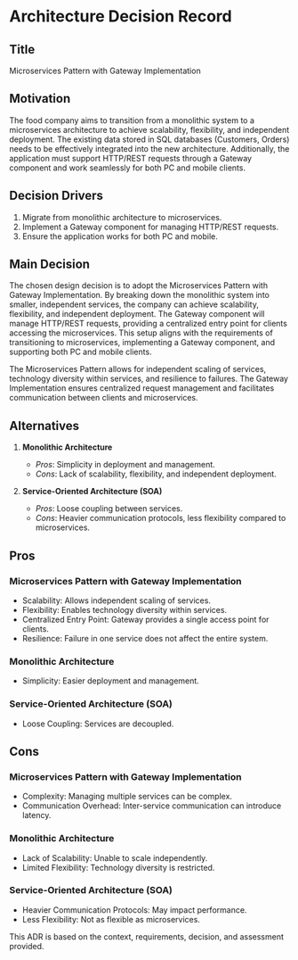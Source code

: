 # Architecture Decision Record

## Title
Microservices Pattern with Gateway Implementation

## Motivation
The food company aims to transition from a monolithic system to a microservices architecture to achieve scalability, flexibility, and independent deployment. The existing data stored in SQL databases (Customers, Orders) needs to be effectively integrated into the new architecture. Additionally, the application must support HTTP/REST requests through a Gateway component and work seamlessly for both PC and mobile clients.

## Decision Drivers
1. Migrate from monolithic architecture to microservices.
2. Implement a Gateway component for managing HTTP/REST requests.
3. Ensure the application works for both PC and mobile.

## Main Decision
The chosen design decision is to adopt the Microservices Pattern with Gateway Implementation. By breaking down the monolithic system into smaller, independent services, the company can achieve scalability, flexibility, and independent deployment. The Gateway component will manage HTTP/REST requests, providing a centralized entry point for clients accessing the microservices. This setup aligns with the requirements of transitioning to microservices, implementing a Gateway component, and supporting both PC and mobile clients.

The Microservices Pattern allows for independent scaling of services, technology diversity within services, and resilience to failures. The Gateway Implementation ensures centralized request management and facilitates communication between clients and microservices.

## Alternatives
1. **Monolithic Architecture**
   - *Pros*: Simplicity in deployment and management.
   - *Cons*: Lack of scalability, flexibility, and independent deployment.

2. **Service-Oriented Architecture (SOA)**
   - *Pros*: Loose coupling between services.
   - *Cons*: Heavier communication protocols, less flexibility compared to microservices.

## Pros
### Microservices Pattern with Gateway Implementation
- Scalability: Allows independent scaling of services.
- Flexibility: Enables technology diversity within services.
- Centralized Entry Point: Gateway provides a single access point for clients.
- Resilience: Failure in one service does not affect the entire system.

### Monolithic Architecture
- Simplicity: Easier deployment and management.

### Service-Oriented Architecture (SOA)
- Loose Coupling: Services are decoupled.

## Cons
### Microservices Pattern with Gateway Implementation
- Complexity: Managing multiple services can be complex.
- Communication Overhead: Inter-service communication can introduce latency.

### Monolithic Architecture
- Lack of Scalability: Unable to scale independently.
- Limited Flexibility: Technology diversity is restricted.

### Service-Oriented Architecture (SOA)
- Heavier Communication Protocols: May impact performance.
- Less Flexibility: Not as flexible as microservices.

This ADR is based on the context, requirements, decision, and assessment provided.